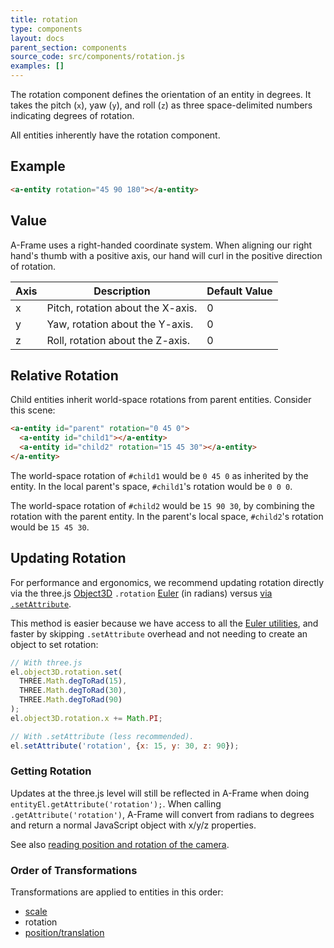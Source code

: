```yaml
---
title: rotation
type: components
layout: docs
parent_section: components
source_code: src/components/rotation.js
examples: []
---
```


The rotation component defines the orientation of an entity in degrees. It
takes the pitch (`x`), yaw (`y`), and roll (`z`) as three space-delimited
numbers indicating degrees of rotation.

All entities inherently have the rotation component.

## Example

```html
<a-entity rotation="45 90 180"></a-entity>
```

## Value

A-Frame uses a right-handed coordinate system. When aligning our right hand's
thumb with a positive axis, our hand will curl in the positive direction of
rotation.

| Axis | Description                       | Default Value
|------|-----------------------------------|---------------|
| x    | Pitch, rotation about the X-axis. | 0             |
| y    | Yaw, rotation about the Y-axis.   | 0             |
| z    | Roll, rotation about the Z-axis.  | 0             |

## Relative Rotation

Child entities inherit world-space rotations from parent entities.
Consider this scene:

```html
<a-entity id="parent" rotation="0 45 0">
  <a-entity id="child1"></a-entity>
  <a-entity id="child2" rotation="15 45 30"></a-entity>
</a-entity>
```

The world-space rotation of `#child1` would be `0 45 0` as inherited by the
entity. In the local parent's space, `#child1`'s rotation would be `0 0 0`.

The world-space rotation of `#child2` would be `15 90 30`, by combining the
rotation with the parent entity. In the parent's local space, `#child2`'s
rotation would be `15 45 30`.

## Updating Rotation

[object3d]: https://threejs.org/docs/#api/core/Object3D
[euler]: https://threejs.org/docs/index.html#api/math/Euler
[update]: ../introduction/javascript-events-dom-apis.md#updating-a-component-with-setattribute

For performance and ergonomics, we recommend updating rotation directly via the
three.js [Object3D][object3d] `.rotation` [Euler][euler] (in radians) versus
[via `.setAttribute`][update].

This method is easier because we have access to all the [Euler
utilities][euler], and faster by skipping `.setAttribute` overhead and not
needing to create an object to set rotation:

```js
// With three.js
el.object3D.rotation.set(
  THREE.Math.degToRad(15),
  THREE.Math.degToRad(30),
  THREE.Math.degToRad(90)
);
el.object3D.rotation.x += Math.PI;

// With .setAttribute (less recommended).
el.setAttribute('rotation', {x: 15, y: 30, z: 90});
```

### Getting Rotation

Updates at the three.js level will still be reflected in A-Frame when doing
`entityEl.getAttribute('rotation');`. When calling `.getAttribute('rotation')`,
A-Frame will convert from radians to degrees and return a normal JavaScript
object with x/y/z properties.

See also [reading position and rotation of the camera](./camera.md#reading-position-or-rotation-of-the-camera).

### Order of Transformations

Transformations are applied to entities in this order:

* [scale](scale.md)
* rotation
* [position/translation](position.md)
